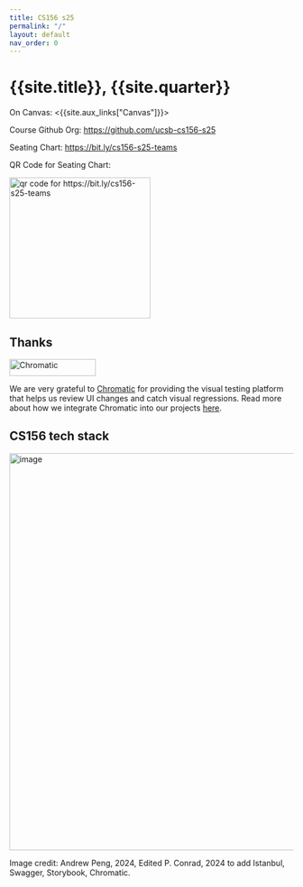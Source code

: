 ```yaml
---
title: CS156 s25
permalink: "/"
layout: default
nav_order: 0
---
```


# {{site.title}}, {{site.quarter}}

On Canvas: <{{site.aux_links["Canvas"]}}>

Course Github Org: <https://github.com/ucsb-cs156-s25>

Seating Chart: <https://bit.ly/cs156-s25-teams>

QR Code for Seating Chart: 


<img alt="qr code for https://bit.ly/cs156-s25-teams" src="https://github.com/user-attachments/assets/9725e7a7-4dfb-473d-b7fd-b8204bf7d7de" width="250">

<!-- Legacy Code Project: <https://ucsb-cs156.github.io/s25/lab/project.html> -->

## Thanks

<a href="https://www.chromatic.com/"><img src="https://user-images.githubusercontent.com/321738/84662277-e3db4f80-af1b-11ea-88f5-91d67a5e59f6.png" width="153" height="30" alt="Chromatic" /></a>

We are very grateful to [Chromatic](https://www.chromatic.com/) for providing the visual testing platform that helps us review UI changes and catch visual regressions.  Read more about how we integrate Chromatic into our projects [here](https://ucsb-cs156.github.io/topics/chromatic/#what-is-chromatic).

## CS156 tech stack

<img width="704" alt="image" src="https://github.com/user-attachments/assets/85b51c71-eafd-40f8-a745-e71d7fe95316">

Image credit: Andrew Peng, 2024, Edited P. Conrad, 2024 to add Istanbul, Swagger, Storybook, Chromatic.
